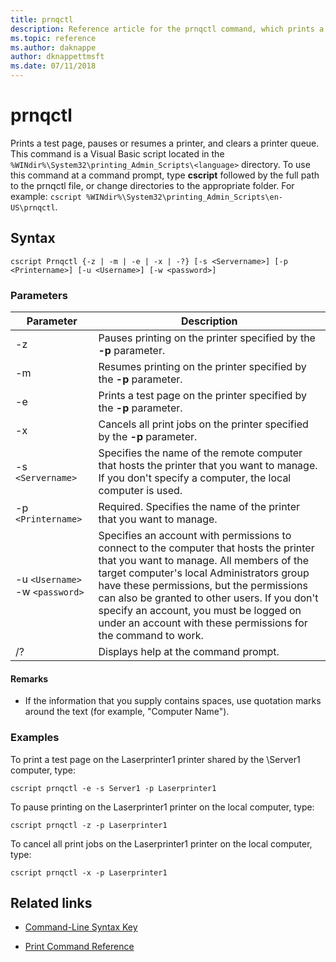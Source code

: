 ```yaml
---
title: prnqctl
description: Reference article for the prnqctl command, which prints a test page, and pauses or resumes a printer.
ms.topic: reference
ms.author: daknappe
author: dknappettmsft
ms.date: 07/11/2018
---
```


# prnqctl



Prints a test page, pauses or resumes a printer, and clears a printer queue. This command is a Visual Basic script located in the `%WINdir%\System32\printing_Admin_Scripts\<language>` directory. To use this command at a command prompt, type **cscript** followed by the full path to the prnqctl file, or change directories to the appropriate folder. For example: `cscript %WINdir%\System32\printing_Admin_Scripts\en-US\prnqctl`.

## Syntax

```
cscript Prnqctl {-z | -m | -e | -x | -?} [-s <Servername>] [-p <Printername>] [-u <Username>] [-w <password>]
```

### Parameters

| Parameter | Description |
|--|--|
| -z | Pauses printing on the printer specified by the **-p** parameter. |
| -m | Resumes printing on the printer specified by the **-p** parameter. |
| -e | Prints a test page on the printer specified by the **-p** parameter. |
| -x | Cancels all print jobs on the printer specified by the **-p** parameter. |
| -s `<Servername>` | Specifies the name of the remote computer that hosts the printer that you want to manage. If you don't specify a computer, the local computer is used. |
| -p `<Printername>` | Required. Specifies the name of the printer that you want to manage. |
| -u `<Username>` -w `<password>` | Specifies an account with permissions to connect to the computer that hosts the printer that you want to manage. All members of the target computer's local Administrators group have these permissions, but the permissions can also be granted to other users. If you don't specify an account, you must be logged on under an account with these permissions for the command to work. |
| /? | Displays help at the command prompt. |

#### Remarks

- If the information that you supply contains spaces, use quotation marks around the text (for example, "Computer Name").

### Examples

To print a test page on the Laserprinter1 printer shared by the \\Server1 computer, type:

```
cscript prnqctl -e -s Server1 -p Laserprinter1
```

To pause printing on the Laserprinter1 printer on the local computer, type:

```
cscript prnqctl -z -p Laserprinter1
```

To cancel all print jobs on the Laserprinter1 printer on the local computer, type:

```
cscript prnqctl -x -p Laserprinter1
```

## Related links

- [Command-Line Syntax Key](command-line-syntax-key.md)

- [Print Command Reference](print-command-reference.md)
